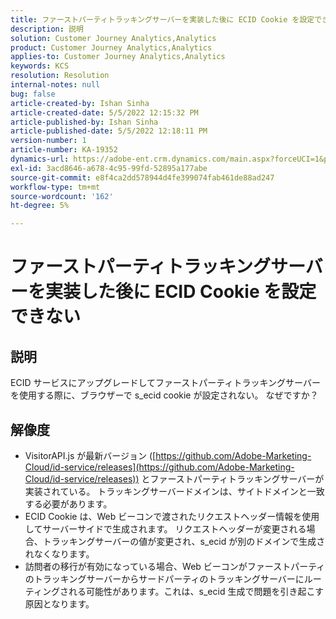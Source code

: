 ```yaml
---
title: ファーストパーティトラッキングサーバーを実装した後に ECID Cookie を設定できない
description: 説明
solution: Customer Journey Analytics,Analytics
product: Customer Journey Analytics,Analytics
applies-to: Customer Journey Analytics,Analytics
keywords: KCS
resolution: Resolution
internal-notes: null
bug: false
article-created-by: Ishan Sinha
article-created-date: 5/5/2022 12:15:32 PM
article-published-by: Ishan Sinha
article-published-date: 5/5/2022 12:18:11 PM
version-number: 1
article-number: KA-19352
dynamics-url: https://adobe-ent.crm.dynamics.com/main.aspx?forceUCI=1&pagetype=entityrecord&etn=knowledgearticle&id=6441c40a-6dcc-ec11-a7b5-6045bd00db25
exl-id: 3acd8646-a678-4c95-99fd-52895a177abe
source-git-commit: e8f4ca2dd578944d4fe399074fab461de88ad247
workflow-type: tm+mt
source-wordcount: '162'
ht-degree: 5%

---
```


# ファーストパーティトラッキングサーバーを実装した後に ECID Cookie を設定できない

## 説明

ECID サービスにアップグレードしてファーストパーティトラッキングサーバーを使用する際に、ブラウザーで s_ecid cookie が設定されない。 なぜですか？

## 解像度


- VisitorAPI.js が最新バージョン ([https://github.com/Adobe-Marketing-Cloud/id-service/releases](https://github.com/Adobe-Marketing-Cloud/id-service/releases)) とファーストパーティトラッキングサーバーが実装されている。 トラッキングサーバードメインは、サイトドメインと一致する必要があります。
- ECID Cookie は、Web ビーコンで渡されたリクエストヘッダー情報を使用してサーバーサイドで生成されます。 リクエストヘッダーが変更される場合、トラッキングサーバーの値が変更され、s_ecid が別のドメインで生成されなくなります。
- 訪問者の移行が有効になっている場合、Web ビーコンがファーストパーティのトラッキングサーバーからサードパーティのトラッキングサーバーにルーティングされる可能性があります。これは、s_ecid 生成で問題を引き起こす原因となります。
